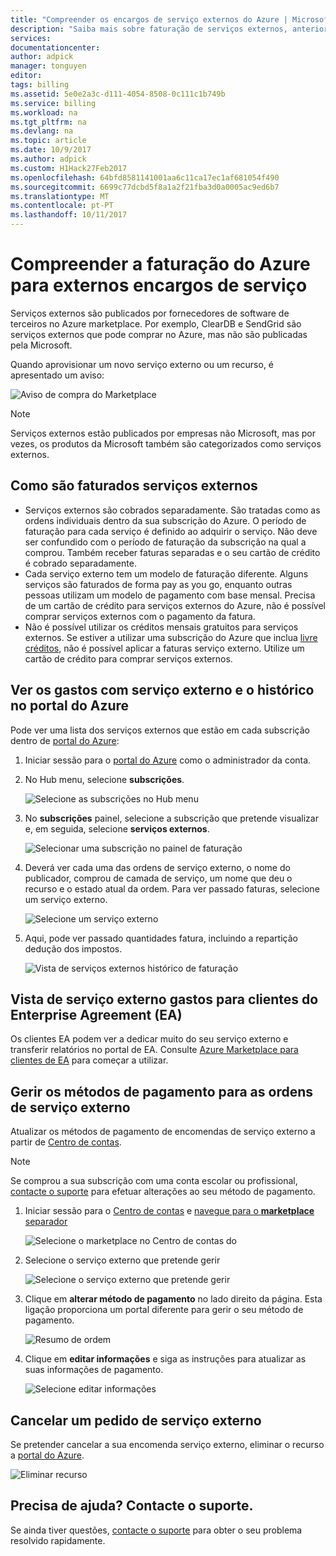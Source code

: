 ```yaml
---
title: "Compreender os encargos de serviço externos do Azure | Microsoft Docs"
description: "Saiba mais sobre faturação de serviços externos, anteriormente conhecido como Marketplace, os encargos no Azure."
services: 
documentationcenter: 
author: adpick
manager: tonguyen
editor: 
tags: billing
ms.assetid: 5e0e2a3c-d111-4054-8508-0c111c1b749b
ms.service: billing
ms.workload: na
ms.tgt_pltfrm: na
ms.devlang: na
ms.topic: article
ms.date: 10/9/2017
ms.author: adpick
ms.custom: H1Hack27Feb2017
ms.openlocfilehash: 64bfd8581141001aa6c11ca17ec1af681054f490
ms.sourcegitcommit: 6699c77dcbd5f8a1a2f21fba3d0a0005ac9ed6b7
ms.translationtype: MT
ms.contentlocale: pt-PT
ms.lasthandoff: 10/11/2017
---
```

# <a name="understand-your-azure-billing-for-external-service-charges"></a>Compreender a faturação do Azure para externos encargos de serviço
Serviços externos são publicados por fornecedores de software de terceiros no Azure marketplace. Por exemplo, ClearDB e SendGrid são serviços externos que pode comprar no Azure, mas não são publicadas pela Microsoft.

Quando aprovisionar um novo serviço externo ou um recurso, é apresentado um aviso:

![Aviso de compra do Marketplace](./media/billing-understand-your-azure-marketplace-charges/marketplace-warning.PNG)

> [!NOTE]
> Serviços externos estão publicados por empresas não Microsoft, mas por vezes, os produtos da Microsoft também são categorizados como serviços externos.
> 
> 

## <a name="how-external-services-are-billed"></a>Como são faturados serviços externos
- Serviços externos são cobrados separadamente. São tratadas como as ordens individuais dentro da sua subscrição do Azure. O período de faturação para cada serviço é definido ao adquirir o serviço. Não deve ser confundido com o período de faturação da subscrição na qual a comprou. Também receber faturas separadas e o seu cartão de crédito é cobrado separadamente.
- Cada serviço externo tem um modelo de faturação diferente. Alguns serviços são faturados de forma pay as you go, enquanto outras pessoas utilizam um modelo de pagamento com base mensal. Precisa de um cartão de crédito para serviços externos do Azure, não é possível comprar serviços externos com o pagamento da fatura.
- Não é possível utilizar os créditos mensais gratuitos para serviços externos. Se estiver a utilizar uma subscrição do Azure que inclua [livre créditos](https://azure.microsoft.com/pricing/spending-limits/), não é possível aplicar a faturas serviço externo. Utilize um cartão de crédito para comprar serviços externos.

## <a name="view-external-service-spending-and-history-in-the-azure-portal"></a>Ver os gastos com serviço externo e o histórico no portal do Azure
Pode ver uma lista dos serviços externos que estão em cada subscrição dentro de [portal do Azure](https://portal.azure.com/): 

1. Iniciar sessão para o [portal do Azure](https://portal.azure.com/) como o administrador da conta.
2. No Hub menu, selecione **subscrições**.
   
    ![Selecione as subscrições no Hub menu](./media/billing-understand-your-azure-marketplace-charges/sub-button.png) 
3. No **subscrições** painel, selecione a subscrição que pretende visualizar e, em seguida, selecione **serviços externos**.
   
    ![Selecionar uma subscrição no painel de faturação](./media/billing-understand-your-azure-marketplace-charges/select-sub-external-services.png)
4. Deverá ver cada uma das ordens de serviço externo, o nome do publicador, comprou de camada de serviço, um nome que deu o recurso e o estado atual da ordem. Para ver passado faturas, selecione um serviço externo.
   
    ![Selecione um serviço externo](./media/billing-understand-your-azure-marketplace-charges/external-service-blade2.png)
5. Aqui, pode ver passado quantidades fatura, incluindo a repartição dedução dos impostos.
   
    ![Vista de serviços externos histórico de faturação](./media/billing-understand-your-azure-marketplace-charges/billing-overview-blade.png)

## <a name="view-external-service-spending-for-enterprise-agreement-ea-customers"></a>Vista de serviço externo gastos para clientes do Enterprise Agreement (EA)
Os clientes EA podem ver a dedicar muito do seu serviço externo e transferir relatórios no portal de EA. Consulte [Azure Marketplace para clientes de EA](https://ea.azure.com/helpdocs/azureMarketplace) para começar a utilizar.

## <a name="manage-payment-methods-for-external-service-orders"></a>Gerir os métodos de pagamento para as ordens de serviço externo
Atualizar os métodos de pagamento de encomendas de serviço externo a partir de [Centro de contas](https://account.windowsazure.com/).

> [!NOTE]
> Se comprou a sua subscrição com uma conta escolar ou profissional, [contacte o suporte](https://portal.azure.com/?#blade/Microsoft_Azure_Support/HelpAndSupportBlade) para efetuar alterações ao seu método de pagamento.
> 
> 

1. Iniciar sessão para o [Centro de contas](https://account.windowsazure.com/) e [navegue para o **marketplace** separador](https://account.windowsazure.com/Store)
   
    ![Selecione o marketplace no Centro de contas do](./media/billing-understand-your-azure-marketplace-charges/select-marketplace.png)
2. Selecione o serviço externo que pretende gerir
   
    ![Selecione o serviço externo que pretende gerir](./media/billing-understand-your-azure-marketplace-charges/select-ext-service.png)
3. Clique em **alterar método de pagamento** no lado direito da página. Esta ligação proporciona um portal diferente para gerir o seu método de pagamento.
   
    ![Resumo de ordem](./media/billing-understand-your-azure-marketplace-charges/change-payment.PNG)
4. Clique em **editar informações** e siga as instruções para atualizar as suas informações de pagamento.
   
    ![Selecione editar informações](./media/billing-understand-your-azure-marketplace-charges/edit-info.png)

## <a name="cancel-an-external-service-order"></a>Cancelar um pedido de serviço externo
Se pretender cancelar a sua encomenda serviço externo, eliminar o recurso a [portal do Azure](https://portal.azure.com).

![Eliminar recurso](./media/billing-understand-your-azure-marketplace-charges/deleteMarketplaceOrder.PNG)

## <a name="need-help-contact-support"></a>Precisa de ajuda? Contacte o suporte.
Se ainda tiver questões, [contacte o suporte](https://portal.azure.com/?#blade/Microsoft_Azure_Support/HelpAndSupportBlade) para obter o seu problema resolvido rapidamente.

